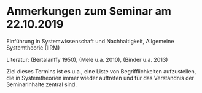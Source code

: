 # Anmerkungen zum Seminar am 22.10.2019

Einführung in Systemwissenschaft und Nachhaltigkeit, Allgemeine Systemtheorie
(IIRM)

Literatur: (Bertalanffy 1950), (Mele u.a. 2010), (Binder u.a. 2013)

Ziel dieses Termins ist es u.a., eine Liste von Begrifflichkeiten
aufzustellen, die in Systemtheorien immer wieder auftreten und für das
Verständnis der Seminarinhalte zentral sind. 